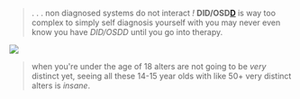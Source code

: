 > .  . . non diagnosed systems do not interact *!* **DID/OSD[D](https://did-research.org/)** is way too complex to simply self diagnosis yourself with you may never even know you have *DID/OSDD* until you go into therapy.


 ![](https://i.imgur.com/Me1yLkl.png)
 

>
>  when you're under the age of 18 alters are not going to be *very* distinct yet, seeing all these 14-15 year olds with like 50+ very distinct alters is *insane*.
